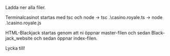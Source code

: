 Ladda ner alla filer.

Terminalcasinot startas med tsc och node -> tsc .\casino.royale.ts -> node .\casino.royale.js

HTML-Blackjack startas genom att ni öppnar master-filen och sedan Black-jack_website och sedan öppnar index-filen.

Lycka till!
